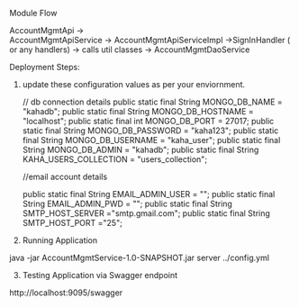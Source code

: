 Module Flow

AccountMgmtApi ->  
	AccountMgmtApiService -> 
			AccountMgmtApiServiceImpl
				->SignInHandler ( or any handlers)
					-> calls util classes 
						-> AccountMgmtDaoService
						

Deployment Steps:


1. update these configuration values as per your enviornment.

	// db connection details
	public static final String MONGO_DB_NAME = "kahadb";
	public static final String MONGO_DB_HOSTNAME = "localhost";
	public static final int MONGO_DB_PORT = 27017;
	public static final String MONGO_DB_PASSWORD = "kaha123";
	public static final String MONGO_DB_USERNAME = "kaha_user";
	public static final String MONGO_DB_ADMIN = "kahadb";
	public static final String KAHA_USERS_COLLECTION = "users_collection";
	
	
	//email account details
	
	public static final String EMAIL_ADMIN_USER = "";
	public static final String EMAIL_ADMIN_PWD = "";
	public static final String SMTP_HOST_SERVER ="smtp.gmail.com";
	public static final String SMTP_HOST_PORT ="25";

	
2. Running Application

java -jar AccountMgmtService-1.0-SNAPSHOT.jar server ../config.yml

	
3. Testing Application via Swagger endpoint

http://localhost:9095/swagger

